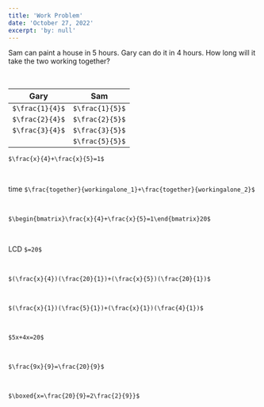 ```yaml
---
title: 'Work Problem'
date: 'October 27, 2022'
excerpt: 'by: null'
---
```


Sam can paint a house in 5 hours. Gary can do it in 4 hours. How long
will it take the two working together?

<br>

|Gary|Sam|
|--|--|
|`$\frac{1}{4}$`|`$\frac{1}{5}$`|
|`$\frac{2}{4}$`|`$\frac{2}{5}$`|
|`$\frac{3}{4}$`|`$\frac{3}{5}$`|
||`$\frac{5}{5}$`|

`$\frac{x}{4}+\frac{x}{5}=1$`

<br>

time `$\frac{together}{workingalone_1}+\frac{together}{workingalone_2}$`

<br>

`$\begin{bmatrix}\frac{x}{4}+\frac{x}{5}=1\end{bmatrix}20$`

<br>

LCD `$=20$`

<br>

`$(\frac{x}{4})(\frac{20}{1})+(\frac{x}{5})(\frac{20}{1})$`

<br>

`$(\frac{x}{1})(\frac{5}{1})+(\frac{x}{1})(\frac{4}{1})$`

<br>

`$5x+4x=20$`

<br>

`$\frac{9x}{9}=\frac{20}{9}$`

<br>

`$\boxed{x=\frac{20}{9}=2\frac{2}{9}}$`

<br>
